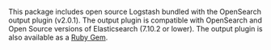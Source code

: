 This package includes open source Logstash bundled with the OpenSearch output plugin (v2.0.1). The output plugin is compatible with OpenSearch and Open Source versions of Elasticsearch (7.10.2 or lower). The output plugin is also available as a [Ruby Gem](https://rubygems.org/gems/logstash-output-opensearch).
